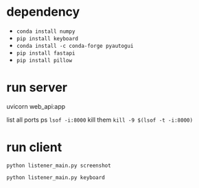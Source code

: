 # dependency
- `conda install numpy`
- `pip install keyboard`
- `conda install -c conda-forge pyautogui`
- `pip install fastapi`
- `pip install pillow`

# run server
uvicorn web_api:app

list all ports ps
`lsof -i:8000`
kill them
`kill -9 $(lsof -t -i:8000)`

# run client

`python listener_main.py screenshot`

`python listener_main.py keyboard`
